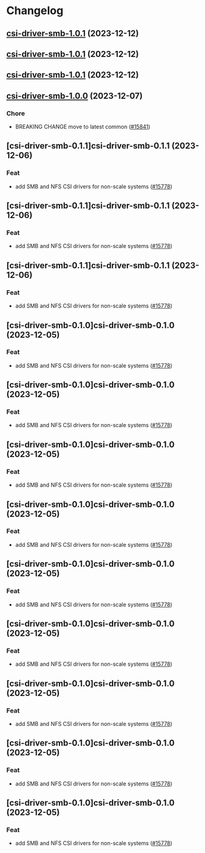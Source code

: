 # Changelog



## [csi-driver-smb-1.0.1](https://github.com/truecharts/charts/compare/csi-driver-smb-1.0.0...csi-driver-smb-1.0.1) (2023-12-12)




## [csi-driver-smb-1.0.1](https://github.com/truecharts/charts/compare/csi-driver-smb-1.0.0...csi-driver-smb-1.0.1) (2023-12-12)




## [csi-driver-smb-1.0.1](https://github.com/truecharts/charts/compare/csi-driver-smb-1.0.0...csi-driver-smb-1.0.1) (2023-12-12)




## [csi-driver-smb-1.0.0](https://github.com/truecharts/charts/compare/csi-driver-smb-0.1.1...csi-driver-smb-1.0.0) (2023-12-07)

### Chore

- BREAKING CHANGE move to latest common ([#15841](https://github.com/truecharts/charts/issues/15841))
  
  


## [csi-driver-smb-0.1.1]csi-driver-smb-0.1.1 (2023-12-06)

### Feat

- add SMB and NFS CSI drivers for non-scale systems ([#15778](https://github.com/truecharts/charts/issues/15778))
  
  


## [csi-driver-smb-0.1.1]csi-driver-smb-0.1.1 (2023-12-06)

### Feat

- add SMB and NFS CSI drivers for non-scale systems ([#15778](https://github.com/truecharts/charts/issues/15778))
  
  


## [csi-driver-smb-0.1.1]csi-driver-smb-0.1.1 (2023-12-06)

### Feat

- add SMB and NFS CSI drivers for non-scale systems ([#15778](https://github.com/truecharts/charts/issues/15778))
  
  


## [csi-driver-smb-0.1.0]csi-driver-smb-0.1.0 (2023-12-05)

### Feat

- add SMB and NFS CSI drivers for non-scale systems ([#15778](https://github.com/truecharts/charts/issues/15778))
  
  


## [csi-driver-smb-0.1.0]csi-driver-smb-0.1.0 (2023-12-05)

### Feat

- add SMB and NFS CSI drivers for non-scale systems ([#15778](https://github.com/truecharts/charts/issues/15778))
  
  


## [csi-driver-smb-0.1.0]csi-driver-smb-0.1.0 (2023-12-05)

### Feat

- add SMB and NFS CSI drivers for non-scale systems ([#15778](https://github.com/truecharts/charts/issues/15778))
  
  


## [csi-driver-smb-0.1.0]csi-driver-smb-0.1.0 (2023-12-05)

### Feat

- add SMB and NFS CSI drivers for non-scale systems ([#15778](https://github.com/truecharts/charts/issues/15778))
  
  


## [csi-driver-smb-0.1.0]csi-driver-smb-0.1.0 (2023-12-05)

### Feat

- add SMB and NFS CSI drivers for non-scale systems ([#15778](https://github.com/truecharts/charts/issues/15778))
  
  


## [csi-driver-smb-0.1.0]csi-driver-smb-0.1.0 (2023-12-05)

### Feat

- add SMB and NFS CSI drivers for non-scale systems ([#15778](https://github.com/truecharts/charts/issues/15778))
  
  


## [csi-driver-smb-0.1.0]csi-driver-smb-0.1.0 (2023-12-05)

### Feat

- add SMB and NFS CSI drivers for non-scale systems ([#15778](https://github.com/truecharts/charts/issues/15778))
  
  


## [csi-driver-smb-0.1.0]csi-driver-smb-0.1.0 (2023-12-05)

### Feat

- add SMB and NFS CSI drivers for non-scale systems ([#15778](https://github.com/truecharts/charts/issues/15778))
  
  


## [csi-driver-smb-0.1.0]csi-driver-smb-0.1.0 (2023-12-05)

### Feat

- add SMB and NFS CSI drivers for non-scale systems ([#15778](https://github.com/truecharts/charts/issues/15778))
  
  
